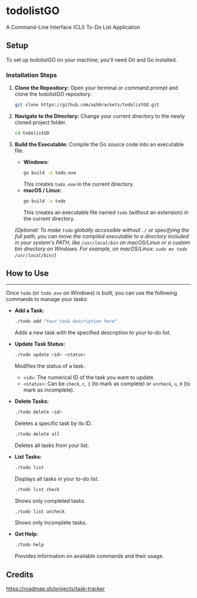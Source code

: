 # todolistGO
A Command-Line Interface (CLI) To-Do List Application

## Setup

To set up todolistGO on your machine, you'll need Git and Go installed.

### Installation Steps

1.  **Clone the Repository:** Open your terminal or command prompt and clone the todolistGO repository.
    ```bash
    git clone https://github.com/ashbrackets/todolistGO.git
    ```
2.  **Navigate to the Directory:** Change your current directory to the newly cloned project folder.
    ```bash
    cd todolistGO
    ```
3.  **Build the Executable:** Compile the Go source code into an executable file.
    * **Windows:**
        ```bash
        go build -o todo.exe
        ```
        This creates `todo.exe` in the current directory.
    * **macOS / Linux:**
        ```bash
        go build -o todo
        ```
        This creates an executable file named `todo` (without an extension) in the current directory.

    *(Optional: To make `todo` globally accessible without `./` or specifying the full path, you can move the compiled executable to a directory included in your system's PATH, like `/usr/local/bin` on macOS/Linux or a custom bin directory on Windows. For example, on macOS/Linux: `sudo mv todo /usr/local/bin/`)*

## How to Use

---

Once `todo` (or `todo.exe` on Windows) is built, you can use the following commands to manage your tasks:

* **Add a Task:**
    ```bash
    ./todo add "Your task description here"
    ```
    Adds a new task with the specified description to your to-do list.

* **Update Task Status:**
    ```bash
    ./todo update <id> <status>
    ```
    Modifies the status of a task.
    * `<id>`: The numerical ID of the task you want to update.
    * `<status>`: Can be `check`, `c`, `1` (to mark as complete) or `uncheck`, `u`, `0` (to mark as incomplete).

* **Delete Tasks:**
    ```bash
    ./todo delete <id>
    ```
    Deletes a specific task by its ID.
    ```bash
    ./todo delete all
    ```
    Deletes all tasks from your list.

* **List Tasks:**
    ```bash
    ./todo list
    ```
    Displays all tasks in your to-do list.
    ```bash
    ./todo list check
    ```
    Shows only completed tasks.
    ```bash
    ./todo list uncheck
    ```
    Shows only incomplete tasks.

* **Get Help:**
    ```bash
    ./todo help
    ```
    Provides information on available commands and their usage.

## Credits
https://roadmap.sh/projects/task-tracker
